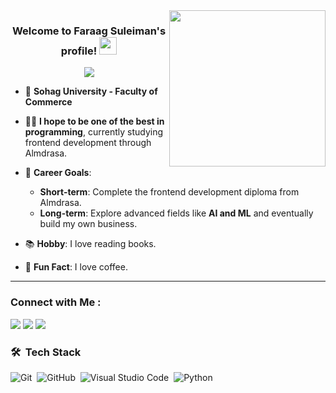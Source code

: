 
<img width="250" align="right" src="https://c.tenor.com/_DOBjnGspYAAAAAM/code-coding.gif">

<h3 align="center">
  Welcome to Faraag Suleiman's profile!
  <img src="https://media.giphy.com/media/hvRJCLFzcasrR4ia7z/giphy.gif" width="28">
</h3>

<!-- Typing SVG by DenverCoder1 - https://github.com/DenverCoder1/readme-typing-svg -->
<p align="center">
  <a href="https://github.com/DenverCoder1/readme-typing-svg"><img src="https://readme-typing-svg.herokuapp.com/?lines=learning%20Frontend%20web%20development;Always%20learning%20new%20things&font=Fira%20Code&center=true&width=440&height=45&color=f75c7e&vCenter=true&size=22"></a>
</p> 



- 🏢 **Sohag University - Faculty of Commerce**
- 👨‍💻 **I hope to be one of the best in programming**, currently studying frontend development through Almdrasa.

- 🎯 **Career Goals**:
  - **Short-term**: Complete the frontend development diploma from Almdrasa.
  - **Long-term**: Explore advanced fields like **AI and ML** and eventually build my own business.
- 📚 **Hobby**: I love reading books.
- 🍵 **Fun Fact**: I love coffee.

---


### Connect with Me :

<a href="https://www.linkedin.com/in/farag-bahgat-031273307" target="_blank"><img src="https://img.shields.io/badge/-Faraag%20Bahgat-0077B5?style=for-the-badge&logo=Linkedin&logoColor=white"/></a>
<a href="https://t.me/Faraag_Elsuleiman" target="_blank"><img src="https://img.shields.io/badge/-Faraag%20Bahgat-0077B5?style=for-the-badge&logo=Telegram&logoColor=white"/></a>
<a href="https://www.facebook.com/profile.php?id=100078136841963" target="_blank"  title="My Facebook Account"><img src="https://img.shields.io/badge/-Faraag%20Bahgat-0077B5?style=for-the-badge&logo=Facebook&logoColor=white"/></a>
</a>


### 🛠 &nbsp;Tech Stack

![Git](https://img.shields.io/badge/-Git-05122A?style=flat&logo=git)&nbsp;
![GitHub](https://img.shields.io/badge/-GitHub-05122A?style=flat&logo=github)&nbsp;
![Visual Studio Code](https://img.shields.io/badge/-Visual%20Studio%20Code-05122A?style=flat&logo=visual-studio-code&logoColor=007ACC)&nbsp;
![Python](https://img.shields.io/badge/-Python%20-05122A?style=flat&logo=python)&nbsp;

